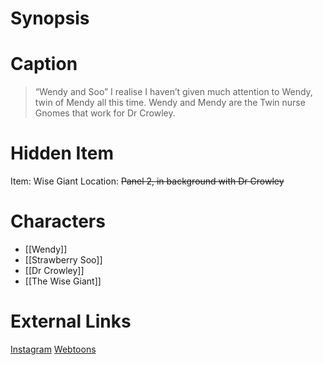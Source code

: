 # Synopsis


# Caption
> “Wendy and Soo” I realise I haven’t given much attention to Wendy, twin of Mendy all this time. Wendy and Mendy are the Twin nurse Gnomes that work for Dr Crowley.

# Hidden Item
Item: Wise Giant
Location: ~~Panel 2, in background with Dr Crowley~~

# Characters
* [[Wendy]]
* [[Strawberry Soo]]
* [[Dr Crowley]]
* [[The Wise Giant]]

# External Links
[Instagram](https://www.instagram.com/p/CS5YHADq1SN/?igshid=YmMyMTA2M2Y=)
[Webtoons](https://www.webtoons.com/en/challenge/twistwood-tales/93-wendy-and-soo/viewer?title_no=344740&episode_no=99)